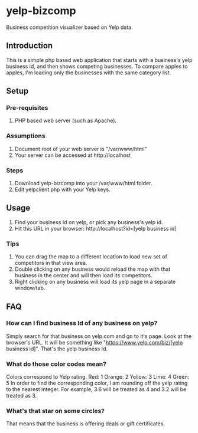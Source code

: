 # yelp-bizcomp
Business competition visualizer based on Yelp data.

## Introduction
This is a simple php based web application that starts with a business's yelp business id, and then shows competing businesses. To compare apples to apples, I'm loading only the businesses with the same category list.

## Setup

### Pre-requisites
1. PHP based web server (such as Apache).

### Assumptions
1. Document root of your web server is "/var/www/html"
2. Your server can be accessed at http://localhost

### Steps
1. Download yelp-bizcomp into your /var/www/html folder.
2. Edit yelpclient.php with your Yelp keys.

## Usage
1. Find your business Id on yelp, or pick any business's yelp id.
2. Hit this URL in your browser: http://localhost?id=[yelp business id]

### Tips
1. You can drag the map to a different location to load new set of competitors in that view area.
2. Double clicking on any business would reload the map with that business in the center and will then load its competitors.
3. Right clicking on any business will load its yelp page in a separate window/tab.

## FAQ

### How can I find business Id of any business on yelp?
Simply search for that business on yelp.com and go to it's page. Look at the browser's URL. It will be something like "https://www.yelp.com/biz/[yelp business id]". That's the yelp business Id.

### What do those color codes mean?
Colors correspond to Yelp rating.
Red: 1
Orange: 2
Yellow: 3
Lime: 4
Green: 5
In order to find the corresponding color, I am rounding off the yelp rating to the nearest integer. For example, 3.6 will be treated as 4 and 3.2 will be treated as 3.

### What's that star on some circles?
That means that the business is offering deals or gift certificates.
